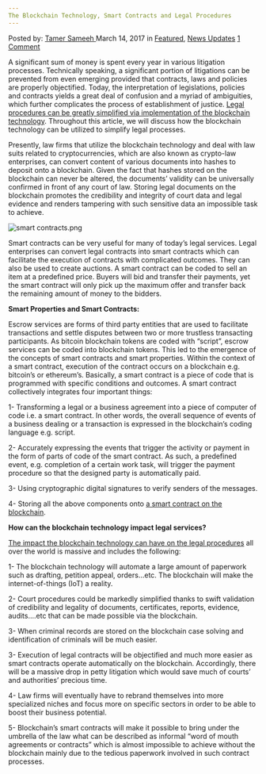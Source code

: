 ```yaml
---
The Blockchain Technology, Smart Contracts and Legal Procedures
---
```

<article class="post-listing post-18615 post type-post status-publish format-standard has-post-thumbnail hentry 
category-news-updates tag-blockchain tag-contracts tag-legal tag-procedures tag-smart tag-technology">
<div class="post-inner">
<span>Posted by: <a href="https://www.deepdotweb.com/author/tamersameeh/" title="">Tamer Sameeh </a></span>
<span>March 14, 2017</span>
<span>in <a href="https://www.deepdotweb.com/category/deepdot-news/" rel="category tag">Featured</a>, <a href="https://www.deepdotweb.com/category/news-updates/" rel="category tag">News Updates</a></span>
<span><a href="https://www.deepdotweb.com/2017/03/14/blockchain-technology-smart-contracts-legal-procedures/#comments">1 Comment</a></span>


<p>A significant sum of money is spent every year in various litigation processes. Technically speaking, a significant portion of litigations can be prevented from even emerging provided that contracts, laws and policies are properly objectified. Today, the interpretation of legislations, policies and contracts yields a great deal of confusion and a myriad of ambiguities, which further complicates the process of establishment of justice. <a href="https://www.deepdotweb.com/2017/01/17/havent-smart-contracts-ended-age-classic-contract-law-yet/">Legal procedures can be greatly simplified via implementation of the blockchain technology</a>. Throughout this article, we will discuss how the blockchain technology can be utilized to simplify legal processes.</p>
<p>Presently, law firms that utilize the blockchain technology and deal with law suits related to cryptocurrencies, which are also known as crypto-law enterprises, can convert content of various documents into hashes to deposit onto a blockchain. Given the fact that hashes stored on the blockchain can never be altered, the documents&#8217; validity can be universally confirmed in front of any court of law. Storing legal documents on the blockchain promotes the credibility and integrity of court data and legal evidence and renders tampering with such sensitive data an impossible task to achieve.</p>
<p><img class="wp-image-18621 aligncenter" src="https://www.deepdotweb.com/wp-content/uploads/2017/03/smart-contracts-png.png" alt="smart contracts.png" srcset="https://www.deepdotweb.com/wp-content/uploads/2017/03/smart-contracts-png.png 481w, https://www.deepdotweb.com/wp-content/uploads/2017/03/smart-contracts-png-300x134.png 300w" sizes="(max-width: 481px) 100vw, 481px" /></p>
<p>Smart contracts can be very useful for many of today&#8217;s legal services. Legal enterprises can convert legal contracts into smart contracts which can facilitate the execution of contracts with complicated outcomes. They can also be used to create auctions. A smart contract can be coded to sell an item at a predefined price. Buyers will bid and transfer their payments, yet the smart contract will only pick up the maximum offer and transfer back the remaining amount of money to the bidders.</p>
<p><strong>Smart Properties and Smart Contracts:</strong></p>
<p>Escrow services are forms of third party entities that are used to facilitate transactions and settle disputes between two or more trustless transacting participants. As bitcoin blockchain tokens are coded with &#8220;script&#8221;, escrow services can be coded into blockchain tokens. This led to the emergence of the concepts of smart contracts and smart properties. Within the context of a smart contract, execution of the contract occurs on a blockchain e.g. bitcoin&#8217;s or ethereum&#8217;s. Basically, a smart contract is a piece of code that is programmed with specific conditions and outcomes. A smart contract collectively integrates four important things:</p>
<p>1- Transforming a legal or a business agreement into a piece of computer of code i.e. a smart contract. In other words, the overall sequence of events of a business dealing or a transaction is expressed in the blockchain&#8217;s coding language e.g. script.</p>
<p>2- Accurately expressing the events that trigger the activity or payment in the form of parts of code of the smart contract. As such, a predefined event, e.g. completion of a certain work task, will trigger the payment procedure so that the designed party is automatically paid.</p>
<p>3- Using cryptographic digital signatures to verify senders of the messages.</p>
<p>4- Storing all the above components onto <a href="https://www.deepdotweb.com/2017/01/15/overview-smart-contract-scripting-cryptocurrency-blockchains/">a smart contract on the blockchain</a>.</p>
<p><strong>How can the blockchain technology impact legal services?</strong></p>
<p><a href="https://poseidon01.ssrn.com/delivery.php?ID=97411010609109809601710508808603009012207805704700206512208501809110500401803106409606001712105512611101409810311500311209601404105308901909209912602409110503106711006403400200002106700806602610106709412710412508">The impact the blockchain technology can have on the legal procedures</a> all over the world is massive and includes the following:</p>
<p>1- The blockchain technology will automate a large amount of paperwork such as drafting, petition appeal, orders&#8230;etc. The blockchain will make the internet-of-things (IoT) a reality.</p>
<p>2- Court procedures could be markedly simplified thanks to swift validation of credibility and legality of documents, certificates, reports, evidence, audits&#8230;.etc that can be made possible via the blockchain.</p>
<p>3- When criminal records are stored on the blockchain case solving and identification of criminals will be much easier.</p>
<p>3- Execution of legal contracts will be objectified and much more easier as smart contracts operate automatically on the blockchain. Accordingly, there will be a massive drop in petty litigation which would save much of courts&#8217; and authorities&#8217; precious time.</p>
<p>4- Law firms will eventually have to rebrand themselves into more specialized niches and focus more on specific sectors in order to be able to boost their business potential.</p>
<p>5- Blockchain&#8217;s smart contracts will make it possible to bring under the umbrella of the law what can be described as informal &#8220;word of mouth agreements or contracts&#8221; which is almost impossible to achieve without the blockchain mainly due to the tedious paperwork involved in such contract processes.</p>
</div>
<span style="display:none"><a href="https://www.deepdotweb.com/tag/blockchain/" rel="tag">blockchain</a> <a href="https://www.deepdotweb.com/tag/contracts/" rel="tag">contracts</a> <a href="https://www.deepdotweb.com/tag/legal/" rel="tag">legal</a> <a href="https://www.deepdotweb.com/tag/procedures/" rel="tag">procedures</a> <a href="https://www.deepdotweb.com/tag/smart/" rel="tag">smart</a> <a href="https://www.deepdotweb.com/tag/technology/" rel="tag">technology</a></span> <span style="display:none" class="updated">2017-03-14</span>
<div style="display:none" class="vcard author" itemprop="author" itemscope itemtype="http://schema.org/Person"><strong class="fn" itemprop="name"><a href="https://www.deepdotweb.com/author/tamersameeh/" title="Posts by Tamer Sameeh" rel="author">Tamer Sameeh</a></strong></div>
</div>
</article>

